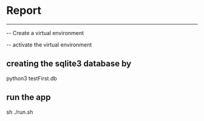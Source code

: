 # Report
---------------------------------------------

-- Create a virtual environment

-- activate the virtual environment

## creating the sqlite3 database by

python3 testFirst.db

## run the app

sh ./run.sh








